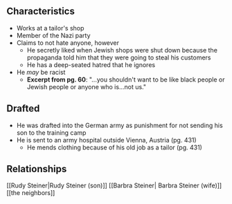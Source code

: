 ## Characteristics
- Works at a tailor's shop
- Member of the Nazi party
- Claims to not hate anyone, however
	- He secretly liked when Jewish shops were shut down because the propaganda told him that they were going to steal his customers
	- He has a deep-seated hatred that he ignores
- He *may* be racist
	- **Excerpt from pg. 60**: "...you shouldn't want to be like black people or Jewish people or anyone who is...not us."
## Drafted
- He was drafted into the German army as punishment for not sending his son to the training camp
- He is sent to an army hospital outside Vienna, Austria (pg. 431)
	- He mends clothing because of his old job as a tailor (pg. 431)
## Relationships
[[Rudy Steiner|Rudy Steiner (son)]]
[[Barbra Steiner| Barbra Steiner (wife)]]
[[the neighbors]]
